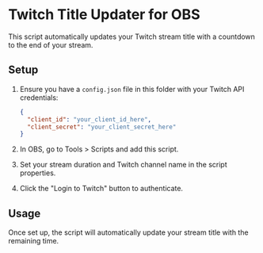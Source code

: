 # Twitch Title Updater for OBS

This script automatically updates your Twitch stream title with a countdown to the end of your stream.

## Setup

1. Ensure you have a `config.json` file in this folder with your Twitch API credentials:
   ```json
   {
     "client_id": "your_client_id_here",
     "client_secret": "your_client_secret_here"
   }
   ```

2. In OBS, go to Tools > Scripts and add this script.

3. Set your stream duration and Twitch channel name in the script properties.

4. Click the "Login to Twitch" button to authenticate.

## Usage

Once set up, the script will automatically update your stream title with the remaining time.
